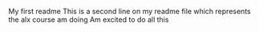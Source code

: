 My first readme
This is a second line on my readme file which represents the alx course am doing 
Am excited to do all this 
